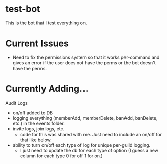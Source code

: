 # test-bot
This is the bot that I test everything on.
# Current Issues
 - Need to fix the permissions system so that it works per-command and gives an error if the user does not have the perms or the bot doesn't have the perms.
# Currently Adding...
Audit Logs
 - ~~on/off~~ added to DB
 - logging everything (memberAdd, memberDelete, banAdd, banDelete, etc.) in the events folder.
 - invite logs, join logs, etc.
    - code for this was shared with me. Just need to include an on/off for that like below.
 - ability to turn on/off each type of log for unique per-guild logging.
    - I just need to update the db for each type of option (I guess a new column for each type 0 for off 1 for on.)
